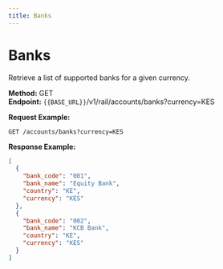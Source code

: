 ```yaml
---
title: Banks
---
```


# Banks

Retrieve a list of supported banks for a given currency.

**Method:** GET  
**Endpoint:** `{{BASE_URL}}`/v1/rail/accounts/banks?currency=KES

**Request Example:**
```
GET /accounts/banks?currency=KES
```

**Response Example:**
```json
[
  {
    "bank_code": "001",
    "bank_name": "Equity Bank",
    "country": "KE",
    "currency": "KES"
  },
  {
    "bank_code": "002",
    "bank_name": "KCB Bank",
    "country": "KE",
    "currency": "KES"
  }
]
``` 
